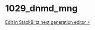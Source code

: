 # 1029_dnmd_mng

[Edit in StackBlitz next generation editor ⚡️](https://stackblitz.com/~/github.com/jay94-kor/1029_dnmd_mng)